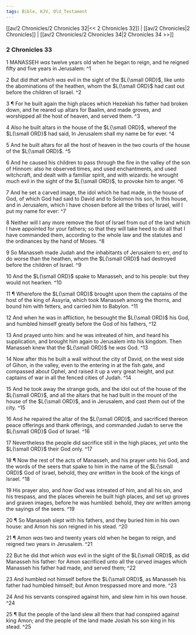```yaml
---
tags: Bible, KJV, Old_Testament
---
```


[[av/2 Chronicles/2 Chronicles 32|<< 2 Chronicles 32]] | [[av/2 Chronicles|2 Chronicles]] | [[av/2 Chronicles/2 Chronicles 34|2 Chronicles 34 >>]]

### 2 Chronicles 33

1 MANASSEH _was_ twelve years old when he began to reign, and he reigned fifty and five years in Jerusalem: ^1

2 But did _that_ _which_ _was_ evil in the sight of the $L{\small ORD}$, like unto the abominations of the heathen, whom the $L{\small ORD}$ had cast out before the children of Israel. ^2

3 ¶ For he built again the high places which Hezekiah his father had broken down, and he reared up altars for Baalim, and made groves, and worshipped all the host of heaven, and served them. ^3

4 Also he built altars in the house of the $L{\small ORD}$, whereof the $L{\small ORD}$ had said, In Jerusalem shall my name be for ever. ^4

5 And he built altars for all the host of heaven in the two courts of the house of the $L{\small ORD}$. ^5

6 And he caused his children to pass through the fire in the valley of the son of Hinnom: also he observed times, and used enchantments, and used witchcraft, and dealt with a familiar spirit, and with wizards: he wrought much evil in the sight of the $L{\small ORD}$, to provoke him to anger. ^6

7 And he set a carved image, the idol which he had made, in the house of God, of which God had said to David and to Solomon his son, In this house, and in Jerusalem, which I have chosen before all the tribes of Israel, will I put my name for ever: ^7

8 Neither will I any more remove the foot of Israel from out of the land which I have appointed for your fathers; so that they will take heed to do all that I have commanded them, according to the whole law and the statutes and the ordinances by the hand of Moses. ^8

9 So Manasseh made Judah and the inhabitants of Jerusalem to err, _and_ to do worse than the heathen, whom the $L{\small ORD}$ had destroyed before the children of Israel. ^9

10 And the $L{\small ORD}$ spake to Manasseh, and to his people: but they would not hearken. ^10

11 ¶ Wherefore the $L{\small ORD}$ brought upon them the captains of the host of the king of Assyria, which took Manasseh among the thorns, and bound him with fetters, and carried him to Babylon. ^11

12 And when he was in affliction, he besought the $L{\small ORD}$ his God, and humbled himself greatly before the God of his fathers, ^12

13 And prayed unto him: and he was intreated of him, and heard his supplication, and brought him again to Jerusalem into his kingdom. Then Manasseh knew that the $L{\small ORD}$ he _was_ God. ^13

14 Now after this he built a wall without the city of David, on the west side of Gihon, in the valley, even to the entering in at the fish gate, and compassed about Ophel, and raised it up a very great height, and put captains of war in all the fenced cities of Judah. ^14

15 And he took away the strange gods, and the idol out of the house of the $L{\small ORD}$, and all the altars that he had built in the mount of the house of the $L{\small ORD}$, and in Jerusalem, and cast _them_ out of the city. ^15

16 And he repaired the altar of the $L{\small ORD}$, and sacrificed thereon peace offerings and thank offerings, and commanded Judah to serve the $L{\small ORD}$ God of Israel. ^16

17 Nevertheless the people did sacrifice still in the high places, _yet_ unto the $L{\small ORD}$ their God only. ^17

18 ¶ Now the rest of the acts of Manasseh, and his prayer unto his God, and the words of the seers that spake to him in the name of the $L{\small ORD}$ God of Israel, behold, they _are_ _written_ in the book of the kings of Israel. ^18

19 His prayer also, and _how_ _God_ was intreated of him, and all his sin, and his trespass, and the places wherein he built high places, and set up groves and graven images, before he was humbled: behold, they _are_ written among the sayings of the seers. ^19

20 ¶ So Manasseh slept with his fathers, and they buried him in his own house: and Amon his son reigned in his stead. ^20

21 ¶ Amon _was_ two and twenty years old when he began to reign, and reigned two years in Jerusalem. ^21

22 But he did _that_ _which_ _was_ evil in the sight of the $L{\small ORD}$, as did Manasseh his father: for Amon sacrificed unto all the carved images which Manasseh his father had made, and served them; ^22

23 And humbled not himself before the $L{\small ORD}$, as Manasseh his father had humbled himself; but Amon trespassed more and more. ^23

24 And his servants conspired against him, and slew him in his own house. ^24

25 ¶ But the people of the land slew all them that had conspired against king Amon; and the people of the land made Josiah his son king in his stead. ^25
